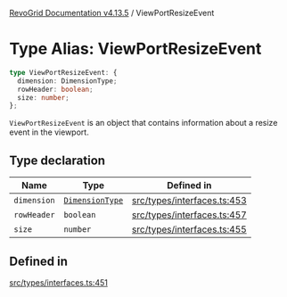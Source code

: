 [RevoGrid Documentation v4.13.5](README.md) / ViewPortResizeEvent

# Type Alias: ViewPortResizeEvent

```ts
type ViewPortResizeEvent: {
  dimension: DimensionType;
  rowHeader: boolean;
  size: number;
};
```

`ViewPortResizeEvent` is an object that contains information about a resize
event in the viewport.

## Type declaration

| Name | Type | Defined in |
| ------ | ------ | ------ |
| `dimension` | [`DimensionType`](TypeAlias.DimensionType.md) | [src/types/interfaces.ts:453](https://github.com/revolist/revogrid/blob/f32590b4b251a55e7610f26e48cd67947bdd6441/src/types/interfaces.ts#L453) |
| `rowHeader` | `boolean` | [src/types/interfaces.ts:457](https://github.com/revolist/revogrid/blob/f32590b4b251a55e7610f26e48cd67947bdd6441/src/types/interfaces.ts#L457) |
| `size` | `number` | [src/types/interfaces.ts:455](https://github.com/revolist/revogrid/blob/f32590b4b251a55e7610f26e48cd67947bdd6441/src/types/interfaces.ts#L455) |

## Defined in

[src/types/interfaces.ts:451](https://github.com/revolist/revogrid/blob/f32590b4b251a55e7610f26e48cd67947bdd6441/src/types/interfaces.ts#L451)
